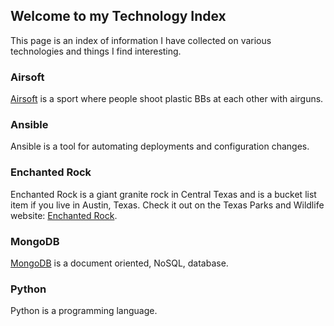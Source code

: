 ## Welcome to my Technology Index

This page is an index of information I have collected on various technologies and things I find interesting.


### Airsoft

[Airsoft](https://patrickaregan.github.io/tech-index/airsoft) is a sport where people shoot plastic BBs at each other with airguns.


### Ansible

Ansible is a tool for automating deployments and configuration changes.


### Enchanted Rock

Enchanted Rock is a giant granite rock in Central Texas and is a bucket list item if you live in Austin, Texas. Check it out on the Texas Parks and Wildlife website: [Enchanted Rock](https://tpwd.texas.gov/state-parks/enchanted-rock).


### MongoDB

[MongoDB](https://patrickaregan.github.io/tech-index/mongodb) is a document oriented, NoSQL, database.


### Python

Python is a programming language.


